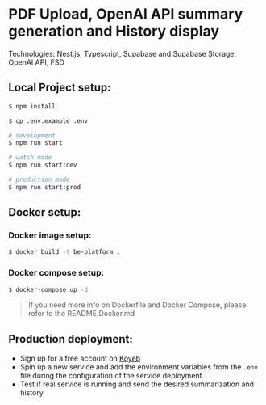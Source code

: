 # PDF Upload, OpenAI API summary generation and History display

Technologies: Nest.js, Typescript, Supabase and Supabase Storage, OpenAI API, FSD

## Local Project setup:

```bash
$ npm install
```

```bash
$ cp .env.example .env
```

```bash
# development
$ npm run start

# watch mode
$ npm run start:dev

# production mode
$ npm run start:prod
```

## Docker setup:

### Docker image setup:

```bash
$ docker build -t be-platform .
```

### Docker compose setup:

```bash
$ docker-compose up -d
```

> If you need more info on Dockerfile and Docker Compose, please refer to the README.Docker.md

## Production deployment:

- Sign up for a free account on [Koyeb](https://www.koyeb.com/)
- Spin up a new service and add the environment variables from the `.env` file during the configuration of the service deployment
- Test if real service is running and send the desired summarization and history
